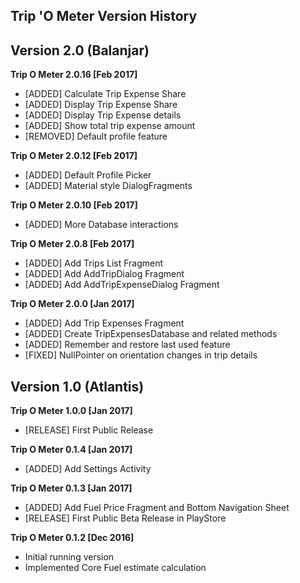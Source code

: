 ## Trip 'O Meter Version History

Version 2.0 (Balanjar)
----------------------
**Trip O Meter 2.0.16 [Feb 2017]**
* [ADDED] Calculate Trip Expense Share
* [ADDED] Display Trip Expense Share
* [ADDED] Display Trip Expense details
* [ADDED] Show total trip expense amount
* [REMOVED] Default profile feature

**Trip O Meter 2.0.12 [Feb 2017]**
* [ADDED] Default Profile Picker
* [ADDED] Material style DialogFragments

**Trip O Meter 2.0.10 [Feb 2017]**
* [ADDED] More Database interactions

**Trip O Meter 2.0.8 [Feb 2017]**
* [ADDED] Add Trips List Fragment
* [ADDED] Add AddTripDialog Fragment
* [ADDED] Add AddTripExpenseDialog Fragment

**Trip O Meter 2.0.0 [Jan 2017]**
* [ADDED] Add Trip Expenses Fragment
* [ADDED] Create TripExpensesDatabase and related methods
* [ADDED] Remember and restore last used feature
* [FIXED] NullPointer on orientation changes in trip details

Version 1.0 (Atlantis)
----------------------
**Trip O Meter 1.0.0 [Jan 2017]**
* [RELEASE] First Public Release

**Trip O Meter 0.1.4 [Jan 2017]**
* [ADDED] Add Settings Activity

**Trip O Meter 0.1.3 [Jan 2017]**
* [ADDED] Add Fuel Price Fragment and Bottom Navigation Sheet
* [RELEASE] First Public Beta Release in PlayStore

**Trip O Meter 0.1.2 [Dec 2016]**
* Initial running version
* Implemented Core Fuel estimate calculation
